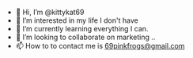 - 👋 Hi, I’m @kittykat69
- 👀 I’m interested in my life I don't have 
- 🌱 I’m currently learning everything I can.
- 💞️ I’m looking to collaborate on marketing ..
- 📫 How to to contact me is 69pinkfrogs@gmail.com 

<!---
kittykat69/kittykat69 is a ✨ special ✨ repository because its `README.md` (this file) appears on your GitHub profile.
You can click the Preview link to take a look at your changes.
--->
